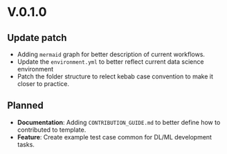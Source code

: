 # V.0.1.0
## Update patch
* Adding `mermaid` graph for better description of current workflows.
* Update the `environment.yml` to better reflect current data science environment
* Patch the folder structure to relect kebab case convention to make it closer to practice.
## Planned
* **Documentation**: Adding `CONTRIBUTION_GUIDE.md` to better define how to contributed to template.
* **Feature**: Create example test case common for DL/ML development tasks.
